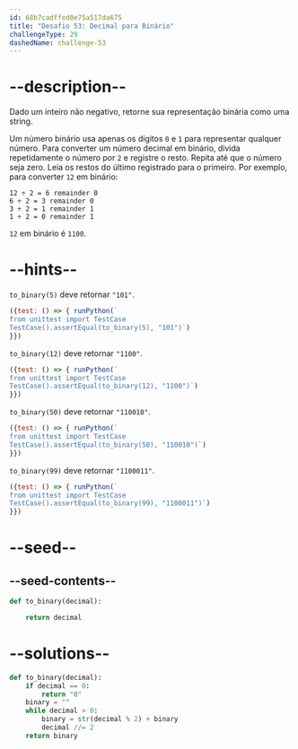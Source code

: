 ```yaml
---
id: 68b7cadffed0e75a517da675
title: "Desafio 53: Decimal para Binário"
challengeType: 29
dashedName: challenge-53
---
```


# --description--

Dado um inteiro não negativo, retorne sua representação binária como uma string.

Um número binário usa apenas os dígitos `0` e `1` para representar qualquer número. Para converter um número decimal em binário, divida repetidamente o número por `2` e registre o resto. Repita até que o número seja zero. Leia os restos do último registrado para o primeiro. Por exemplo, para converter `12` em binário:

```mathml
12 ÷ 2 = 6 remainder 0
6 ÷ 2 = 3 remainder 0
3 ÷ 2 = 1 remainder 1
1 ÷ 2 = 0 remainder 1
```

`12` em binário é `1100`.

# --hints--

`to_binary(5)` deve retornar `"101"`.

```js
({test: () => { runPython(`
from unittest import TestCase
TestCase().assertEqual(to_binary(5), "101")`)
}})
```

`to_binary(12)` deve retornar `"1100"`.

```js
({test: () => { runPython(`
from unittest import TestCase
TestCase().assertEqual(to_binary(12), "1100")`)
}})
```

`to_binary(50)` deve retornar `"110010"`.

```js
({test: () => { runPython(`
from unittest import TestCase
TestCase().assertEqual(to_binary(50), "110010")`)
}})
```

`to_binary(99)` deve retornar `"1100011"`.

```js
({test: () => { runPython(`
from unittest import TestCase
TestCase().assertEqual(to_binary(99), "1100011")`)
}})
```

# --seed--

## --seed-contents--

```py
def to_binary(decimal):

    return decimal
```

# --solutions--

```py
def to_binary(decimal):
    if decimal == 0:
        return "0"
    binary = ""
    while decimal > 0:
        binary = str(decimal % 2) + binary
        decimal //= 2
    return binary
```
